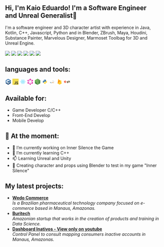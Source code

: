 ## Hi, I'm Kaio Eduardo! I'm a Software Engineer and Unreal Generalist👋

<div>
I'm a software engineer and 3D character artist with experience in Java, Kotlin, C++, Javascript, Python and in Blender, ZBrush, Maya, Houdini, Substance Painter, Marvelous Designer, Marmoset Toolbag for 3D and Unreal Engine.
</div>
</br>
<div>
<a href="https://www.youtube.com/@kaioeduardo3967" target="_blank"><img src="https://img.shields.io/badge/YouTube-FF0000?style=for-the-badge&logo=youtube&logoColor=white" target="_blank"></a>
<a href="https://www.instagram.com/kaiogama18/" target="_blank"><img src="https://img.shields.io/badge/-Instagram-%23E4405F?style=for-the-badge&logo=instagram&logoColor=white" target="_blank"></a>
<a href="https://www.twitch.tv/kaio_edu18" target="_blank"><img src="https://img.shields.io/badge/Twitch-9146FF?style=for-the-badge&logo=twitch&logoColor=white" target="_blank"></a>
<a href = "https://twitter.com/kaioedu18"><img src="https://img.shields.io/badge/Twitter-1DA1F2?style=for-the-badge&logo=twitter&logoColor=white" target="_blank"></a>
<a href="https://www.linkedin.com/in/kaiogama/" target="_blank"><img src="https://img.shields.io/badge/-LinkedIn-%230077B5?style=for-the-badge&logo=linkedin&logoColor=white" target="_blank"></a>   
<a href="https://medium.com/@kaioeduardoescar" target="_blank"><img src="https://img.shields.io/badge/medium-%2312100E.svg?&style=for-the-badge&logo=medium&logoColor=white" target="_blank"></a>   
</div>

## languages and tools:
<code><img height="20" src="https://raw.githubusercontent.com/github/explore/80688e429a7d4ef2fca1e82350fe8e3517d3494d/topics/cpp/cpp.png"></code>
<code><img height="20" src="https://raw.githubusercontent.com/github/explore/80688e429a7d4ef2fca1e82350fe8e3517d3494d/topics/javascript/javascript.png"></code>
<code><img height="20" src="https://raw.githubusercontent.com/github/explore/80688e429a7d4ef2fca1e82350fe8e3517d3494d/topics/react/react.png"></code>
<code><img height="20" src="https://raw.githubusercontent.com/github/explore/5c058a388828bb5fde0bcafd4bc867b5bb3f26f3/topics/graphql/graphql.png"></code>
<code><img height="20" src="https://raw.githubusercontent.com/github/explore/80688e429a7d4ef2fca1e82350fe8e3517d3494d/topics/nodejs/nodejs.png"></code>
<code><img height="20" src="https://raw.githubusercontent.com/github/explore/80688e429a7d4ef2fca1e82350fe8e3517d3494d/topics/python/python.png"></code>
<code><img height="20" src="https://raw.githubusercontent.com/github/explore/80688e429a7d4ef2fca1e82350fe8e3517d3494d/topics/mysql/mysql.png"></code>
<code><img height="20" src="https://raw.githubusercontent.com/github/explore/80688e429a7d4ef2fca1e82350fe8e3517d3494d/topics/firebase/firebase.png"></code>
<code><img height="20" src="https://raw.githubusercontent.com/github/explore/80688e429a7d4ef2fca1e82350fe8e3517d3494d/topics/git/git.png"></code>

## Available for:
- Game Developer C/C++
- Front-End Develop
- Mobile Develop

## 💬 At the moment:

- 🔭 I’m currently working on Inner Silence the Game
- 🌱 I’m currently learning C++
- 📫 Learning Unreal and Unity
- 🤔 Creating character and props using Blender to test in my game "Inner Silence"
## My latest projects:
<ul>
   <li><a href="https://wedo-commerce-lprs.vercel.app/"><b> Wedo Commerce </b></a><br/><i>Is a Brazilian pharmaceutical technology company focused on e-commerce based in Manaus, Amazonas.</i></li>
    <li><a href="http://buritech.netlify.app"><b> Buritech </b></a><br/><i>Amazonian startup that works in the creation of products and training in Data Science.</i></li>
     <li><a href="https://www.youtube.com/watch?v=K8Wn1fHrPpo"><b> Dashboard Inativos - View only on youtube </b></a><br/><i>Control Panel to consult mapping consumers inactive accounts in Manaus, Amazonas.</i></li>
   
</ul>

<!-- 
## Website Hosting on Heroku
- https://webapp-rhmobi.herokuapp.com 
- https://site-grupo-hunt.herokuapp.com 
- https://dashboard-inativos.herokuapp.com 
- https://100daysofgatsby88007.gtsb.io/
-->
